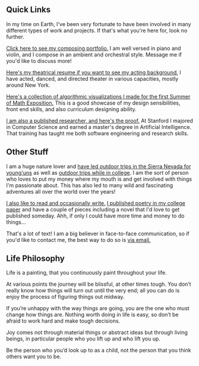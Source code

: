 ## Quick Links

In my time on Earth, I've been very fortunate to have been involved in many different types of work and projects. If that's what you're here for, look no further. 

[Click here to see my composing portfolio.](https://soundcloud.com/nicolai-the-creative) I am well versed in piano and violin, and I compose in an ambient and orchestral style. Message me if you'd like to discuss more! 

[Here's my theatrical resume if you want to see my acting background.](https://drive.google.com/file/d/1nnquDaVWkyvAtYG0D7AVxjXnjeUU-r-D/view?usp=sharing) I have acted, danced, and directed theater in various capacities, mostly around New York. 

[Here's a collection of algorithmic visualizations I made for the first Summer of Math Exposition.](https://deepdaydreams.github.io/algo-theory/) This is a good showcase of my design sensibilities, front end skills, and also curriculum designing ability. 

[I am also a published researcher, and here's the proof.](https://arxiv.org/search/cs?searchtype=author&query=Lai%2C+Nicholas) At Stanford I majored in Computer Science and earned a master's degree in Artificial Intelligence. That training has taught me both software engineering and research skills. 

## Other Stuff

I am a huge nature lover and [have led outdoor trips in the Sierra Nevada for young'uns](https://www.sierranevadajourneys.org) as well as [outdoor trips while in college](https://rec.stanford.edu/adventure/stanford-pre-orientation-trips-spot). I am the sort of person who loves to put my money where my mouth is and get involved with things I'm passionate about. This has also led to many wild and fascinating adventures all over the world over the years! 

[I also like to read and occasionally write.](https://www.goodreads.com/user/show/139899437-nick) [I published poetry in my college paper](https://stanforddaily.com/2021/04/04/ode-to-my-kindle/) and have a couple of pieces including a novel that I'd love to get published someday. Ahh, if only I could have more time and money to do things...

That's a lot of text! I am a big believer in face-to-face communication, so if you'd like to contact me, the best way to do so is [via email.](mailto:nicholaslai749@gmail.com)

## Life Philosophy

Life is a painting, that you continuously paint throughout your life.

At various points the journey will be blissful, at other times tough. You don’t really know how things will turn out until the very end; all you can do is enjoy the process of figuring things out midway.

If you’re unhappy with the way things are going, you are the one who must change how things are. Nothing worth doing in life is easy, so don’t be afraid to work hard and make tough decisions.

Joy comes not through material things or abstract ideas but through living beings, in particular people who you lift up and who lift you up.

Be the person who you’d look up to as a child, not the person that you think others want you to be.


